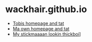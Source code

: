 # wackhair.github.io 

- [Tobis homepage and tat](https://tjobthetub.github.io)
- [Ma own homepage and tat](website/index.html)
- [My stickmaaaan lookin thickboi](p5.js/dab/index.html)]
